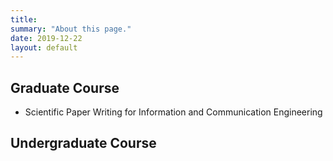 ```yaml
---
title: 
summary: "About this page."
date: 2019-12-22
layout: default
---
```



## Graduate Course
* Scientific Paper Writing for Information and Communication Engineering

## Undergraduate Course
